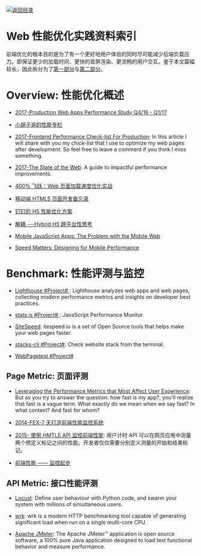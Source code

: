 [![返回目录](https://parg.co/UGo)](https://parg.co/b4z)

# Web 性能优化实践资料索引

前端优化的根本目的是为了有一个更好地用户体验的同时尽可能减少后端负载压力。即保证更少的加载时间、更快的首屏渲染、更流畅的用户交互。鉴于本文篇幅较长，因此拆分为了[第一部分](.Web-Performance-Reference.md)与[第二部分](./Web-Performance-Reference.2.md)。

# Overview: 性能优化概述

* [2017-Production Web Apps Performance Study Q4/16 - Q1/17](https://github.com/GoogleChrome/discovery/issues/1)

* [小胡子哥的性能专栏](https://github.com/barretlee√/performance-column/issues)

* [2017-Frontend Performance Check-list For Production](https://parg.co/bLP): In this article I will share with you my chick-list that I use to optimize my web pages after development. So feel free to leave a comment if you think I miss something.

- [2017-The State of the Web](https://medium.com/@fox/talk-the-state-of-the-web-3e12f8e413b3): A guide to impactful performance improvements.

* [400% 飞跃：Web 页面加载速度优化实战](https://parg.co/Utq)

* [移动端 HTML5 页面开发备忘录 ](http://zerosoul.github.io/2016/11/15/h5-memo/)

* [钉钉的 H5 性能优化方案](http://mp.weixin.qq.com/s/r-D4S94XOo22PQM_wZlrig)

* [解耦 ---Hybrid H5 跨平台性思考 ](http://mp.weixin.qq.com/s?__biz=MzA3NTYzODYzMg==&mid=2653577297&idx=3&sn=96c9ec407e937132595c29b0584cdd5c&scene=4#wechat_redirect)

* [Mobile JavaScript Apps: The Problem with the Mobile Web](http://thefullstack.xyz/category/the-mobile-web/)

* [Speed Matters: Designing for Mobile Performance](https://parg.co/bDR)

# Benchmark: 性能评测与监控

* [Lighthouse #Project# ](https://github.com/GoogleChrome/lighthouse): Lighthouse analyzes web apps and web pages, collecting modern performance metrics and insights on developer best practices.

* [stats.js #Project# ](https://github.com/mrdoob/stats.js): JavaScript Performance Monitor.

* [SiteSpeed](https://www.sitespeed.io/): itespeed.io is a set of Open Source tools that helps make your web pages faster.

- [stacks-cli #Project#](https://github.com/WeiChiaChang/stacks-cli): Check website stack from the terminal.

- [WebPagetest #Project#](https://github.com/WPO-Foundation/webpagetest)

## Page Metric: 页面评测

* [Leveraging the Performance Metrics that Most Affect User Experience](https://parg.co/b96): But as you try to answer the question: how fast is my app?, you'll realize that fast is a vague term. What exactly do we mean when we say fast? In what context? And fast for whom?

* [2014-FEX-7 天打造前端性能监控系统](http://6me.us/3EO4ch)

* [2015- 使用 HMTL5 API 监控前端性能](http://www.infoq.com/cn/articles/html5-performance-api-monitoring): 用户计时 API 可以在网页应用中测量两个预定义标记之间的性能。开发者仅仅需要分别定义测量的开始和结束标记。

* [前端性能 —— 监控起步](http://www.07net01.com/2016/09/1653517.html)

## API Metric: 接口性能评测

* [Locust](https://locust.io/): Define user behaviour with Python code, and swarm your system with millions of simultaneous users.

* [wrk](https://github.com/wg/wrk): wrk is a modern HTTP benchmarking tool capable of generating significant load when run on a single multi-core CPU.

* [Apache JMeter](https://jmeter.apache.org/): The Apache JMeter™ application is open source software, a 100% pure Java application designed to load test functional behavior and measure performance.

